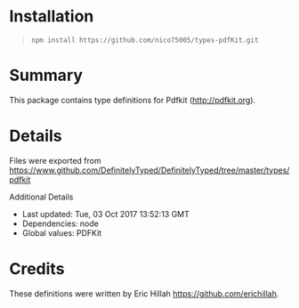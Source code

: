 # Installation
> `npm install https://github.com/nico75005/types-pdfKit.git`

# Summary
This package contains type definitions for Pdfkit (http://pdfkit.org).

# Details
Files were exported from https://www.github.com/DefinitelyTyped/DefinitelyTyped/tree/master/types/pdfkit

Additional Details
 * Last updated: Tue, 03 Oct 2017 13:52:13 GMT
 * Dependencies: node
 * Global values: PDFKit

# Credits
These definitions were written by Eric Hillah <https://github.com/erichillah>.
